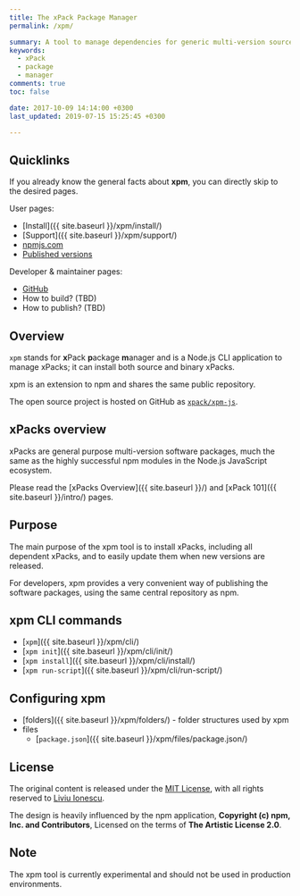 ```yaml
---
title: The xPack Package Manager
permalink: /xpm/

summary: A tool to manage dependencies for generic multi-version source and binary packages, inspired by npm.
keywords: 
  - xPack 
  - package 
  - manager
comments: true
toc: false

date: 2017-10-09 14:14:00 +0300
last_updated: 2019-07-15 15:25:45 +0300

---
```


## Quicklinks

If you already know the general facts about **xpm**, you can 
directly skip to the desired pages.

User pages:

- [Install]({{ site.baseurl }}/xpm/install/)
- [Support]({{ site.baseurl }}/xpm/support/)
- [npmjs.com](https://www.npmjs.com/package/xpm)
- [Published versions](https://www.npmjs.com/package/xpm?activeTab=versions)

Developer & maintainer pages:

- [GitHub](https://github.com/xpack/xpm-js)
- How to build? (TBD)
- How to publish? (TBD)

## Overview

`xpm` stands for **x**Pack **p**ackage **m**anager and is a Node.js CLI 
application to manage xPacks; it can install both source and binary xPacks.

xpm is an extension to npm and shares the same public repository.

The open source project is hosted on GitHub as 
[`xpack/xpm-js`](https://github.com/xpack/xpm-js.git).

## xPacks overview

xPacks are general purpose multi-version software packages, much the same
as the highly successful npm modules in the Node.js JavaScript ecosystem.

Please read the [xPacks Overview]({{ site.baseurl }}/) and 
[xPack 101]({{ site.baseurl }}/intro/) pages.

## Purpose

The main purpose of the xpm tool is to install xPacks, including all 
dependent xPacks, and to easily update them when new versions are released.

For developers, xpm provides a very convenient way of publishing the 
software packages, using the same central repository as npm.

## xpm CLI commands

- [`xpm`]({{ site.baseurl }}/xpm/cli/)
- [`xpm init`]({{ site.baseurl }}/xpm/cli/init/)
- [`xpm install`]({{ site.baseurl }}/xpm/cli/install/)
- [`xpm run-script`]({{ site.baseurl }}/xpm/cli/run-script/)

## Configuring xpm

- [folders]({{ site.baseurl }}/xpm/folders/) - folder structures used by xpm
- files
  - [`package.json`]({{ site.baseurl }}/xpm/files/package.json/)

## License

The original content is released under the 
[MIT License](https://opensource.org/licenses/MIT), with all rights reserved to
[Liviu Ionescu](https://github.com/ilg-ul).

The design is heavily influenced by the npm application, 
**Copyright (c) npm, Inc. and Contributors**, Licensed on the terms of 
**The Artistic License 2.0**.

## Note

The xpm tool is currently experimental and should not be used in production environments.
